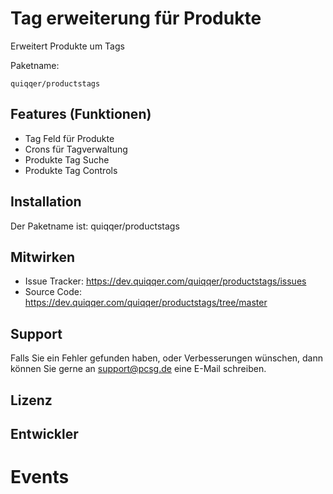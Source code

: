 Tag erweiterung für Produkte
========

Erweitert Produkte um Tags

Paketname:

    quiqqer/productstags


Features (Funktionen)
--------

- Tag Feld für Produkte
- Crons für Tagverwaltung
- Produkte Tag Suche
- Produkte Tag Controls

Installation
------------

Der Paketname ist: quiqqer/productstags


Mitwirken
----------

- Issue Tracker: https://dev.quiqqer.com/quiqqer/productstags/issues
- Source Code: https://dev.quiqqer.com/quiqqer/productstags/tree/master


Support
-------

Falls Sie ein Fehler gefunden haben, oder Verbesserungen wünschen,
dann können Sie gerne an support@pcsg.de eine E-Mail schreiben.


Lizenz
-------



Entwickler
--------


Events
======
